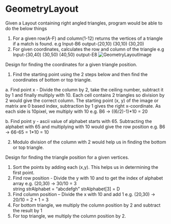# GeometryLayout
Given a Layout containing right angled triangles, program would be able to do the below things
1. For a given row(A-F) and column(1-12) returns the vertices of a triangle if a match is found.
   e.g Input-B6  output-(20,10) (30,10) (30,20)   
2. For given coordinates, calculates the row and column of the triangle 
   e.g Input-(30,40) (30,50) (40,50) output-E8
![GeometryLayoutImage](https://user-images.githubusercontent.com/17550115/169399554-70941b3c-b0ae-47cc-98a3-b126dd9d6413.jpeg)

Design for finding the coordinates for a given triangle position.
1.	Find the starting point using the 2 steps below and then find the coordinates of bottom or top triangle.

   a.	Find point x - Divide the column by 2, take the ceiling number, subtract it by 1 and finally multiply with 10.
      Each cell contains 2 triangles so division by 2 would give the correct column.
      The starting point (x, y) of the image or matrix are 0 based index, subtraction by 1 gives the right x-coordinate.
      As each side is 10pixel, we multiply with 10
      e.g. B6 -> ((6/2)-1)*10 = 20

   b.	Find point y -  ascii value of alphabet starts with 65. Subtracting the alphabet with 65 and multiplying with 10 would give the row position
      e.g. B6 -> 66-65 = 1*10 = 10

2.	Modulo division of the column with 2 would help us in finding the bottom or top triangle.

Design for finding the triangle position for a given vertices.
1.	Sort the points by adding each (x,y). This helps us in determining the first point.
2.	Find row position - Divide the y with 10 and to get the index of alphabet array
   e.g. (20,30) -> 30/10 = 3    
        string strAlphabet = “abcdefgh”
        strAlphabet[3] = D
3.	Find column position – Divide the x with 10 and add 1 
   e.g. (20,30) -> 20/10 = 2 + 1 = 3
4.	For bottom triangle, we multiply the column position by 2 and subtract the result by 1
5.	For top triangle, we multiply the column position by 2.
